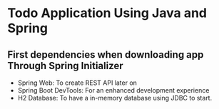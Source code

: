 # Todo Application Using Java and Spring

## First dependencies when downloading app Through Spring Initializer

- Spring Web: To create REST API later on
- Spring Boot DevTools: For an enhanced development experience
- H2 Database: To have a in-memory database using JDBC to start.
